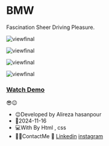 # BMW

Fascination Sheer Driving Pleasure.


![viewfinal](https://github.com/user-attachments/assets/3bdb8031-9fe7-4def-84d5-df5f0e965cab)


![viewfinal](https://github.com/user-attachments/assets/a1433578-40b7-470f-b942-222b6993bd39)


![viewfinal](https://github.com/user-attachments/assets/1f9fd6d1-6b69-49d0-a4db-cc2c2f210331)


![viewfinal](https://github.com/user-attachments/assets/175676a5-48ab-4795-bdf4-93a98cab92db)


### [Watch Demo](https://alirezafrontend.github.io/BMW/ "Watch Demo")

 😎😉
- 😉Developed by Alireza hasanpour
- 📅2024-11-16
- 💻With By Html , css  
- 📲📞ContactMe 🔗 [Linkedin](https://www.linkedin.com/in/alireza-hasanpour-9ab4a732b?lipi=urn%3Ali%3Apage%3Ad_flagship3_profile_view_base_contact_details%3B74hz%2BdeVT62fhpXhtgK67Q%3D%3D "Linkedin") 
 [instagram](https//www.instagram.com/alireza_hasanpour_frontend")
